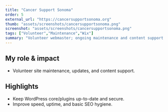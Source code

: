 ```yaml
---
title: "Cancer Support Sonoma"
order: 5
external_url: "https://cancersupportsonoma.org"
thumb: "assets/screenshots/cancersupportsonoma.png"
screenshot: "assets/screenshots/cancersupportsonoma.png"
tags: ["Volunteer","Maintenance","Wix"]
summary: "Volunteer webmaster; ongoing maintenance and content support."
---
```


## My role & impact
- Volunteer site maintenance, updates, and content support.

## Highlights
- Keep WordPress core/plugins up-to-date and secure.
- Improve speed, uptime, and basic SEO hygiene.
